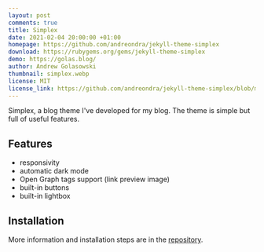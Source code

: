```yaml
---
layout: post
comments: true
title: Simplex
date: 2021-02-04 20:00:00 +01:00
homepage: https://github.com/andreondra/jekyll-theme-simplex
download: https://rubygems.org/gems/jekyll-theme-simplex
demo: https://golas.blog/
author: Andrew Golasowski
thumbnail: simplex.webp
license: MIT
license_link: https://github.com/andreondra/jekyll-theme-simplex/blob/master/LICENSE.txt
---
```


Simplex, a blog theme I've developed for my blog. The theme is simple but full of useful features.

## Features

* responsivity
* automatic dark mode
* Open Graph tags support (link preview image)
* built-in buttons
* built-in lightbox

## Installation

More information and installation steps are in the [repository](https://github.com/andreondra/jekyll-theme-simplex).
